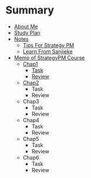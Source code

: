 # Summary

- [About Me](CONTENT/InfoSelfIntro.md)
- [Study Plan](CONTENT/InfoPlanCourseStudy.md)
- [Notes](CONTENT/Chap1Notes.md)
	- [Tips For Strategy PM](CONTENT/Tips4StrategyPM.md)
	- [Learn From Sanjieke](CONTENT/InfoLearnFromsanjieke.md)
- [Memo of StrategyPM Course](CONTENT/ChapCourseStrategyPM.md)
	- [Chap1](CONTENT/Chap1.md)
		- [Task](CONTENT/Chap1Task.md)
		- [Review](CONTENT/Chap1Review.md)
	- [Chap2](CONTENT/Chap2.md)
		- Task
		- Review
	- Chap3
		- Task
		- Review
	- Chap4
		- Task
		- Review
	- Chap5
		- Task
		- Review
	- Chap6
		- Task
		- Review

